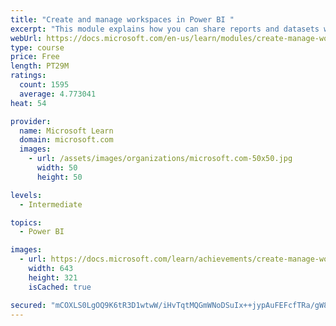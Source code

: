 ```yaml
---
title: "Create and manage workspaces in Power BI "
excerpt: "This module explains how you can share reports and datasets with your users and how to create a deployment strategy that makes sense for you and your organization. Furthermore, you will learn about data lineage in Microsoft Power BI."
webUrl: https://docs.microsoft.com/en-us/learn/modules/create-manage-workspaces-power-bi/
type: course
price: Free
length: PT29M
ratings:
  count: 1595
  average: 4.773041
heat: 54

provider:
  name: Microsoft Learn
  domain: microsoft.com
  images:
    - url: /assets/images/organizations/microsoft.com-50x50.jpg
      width: 50
      height: 50

levels:
  - Intermediate

topics:
  - Power BI

images:
  - url: https://docs.microsoft.com/learn/achievements/create-manage-workspaces-power-bi-social.png
    width: 643
    height: 321
    isCached: true

secured: "mCOXLS0LgOQ9K6tR3D1wtwW/iHvTqtMQGmWNoDSuIx++jypAuFEFcfTRa/gW8RFfqVVfR0TR4W5Sd7CjY1FMsTHvIBqbO99PK2GkRCxQLGWEK+rJNisSEkiUIK/eZ3/Ub3JF3KEOJAGI9RQsUlKMlQx3hTg4YnwT+iYvyh88xA5GPjemmhGkrjHN3UAm9D6c2b6TTWZWyCa4vz+G4XasNuu1bKIwSnLTsCshV/iTWD/7ep57ZG0VpEhR3ba8A6oh/9ENPyyHbJYrTTMDiutf/9PI3ui1bCFGcECJTUyKgsVOnt3R+I34pTfpW/LnuKPgVu2PtygYoTml3Oj8LuaHpg77AcAAalAtewodOIUMwIIFLqDqHkH3GTAAEOK71jbnhOTMh6GU4YJ9xxVPrcmnoQE8oA3hNqef0bN6AfrzhZE=;eXWIcsVTTvalOcVMSZNzIQ=="
---
```


